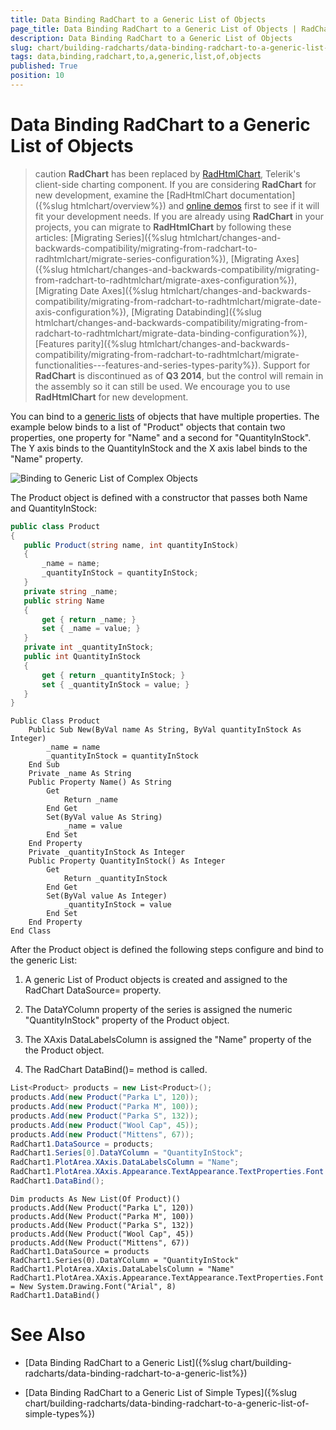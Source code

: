 ```yaml
---
title: Data Binding RadChart to a Generic List of Objects
page_title: Data Binding RadChart to a Generic List of Objects | RadChart for ASP.NET AJAX Documentation
description: Data Binding RadChart to a Generic List of Objects
slug: chart/building-radcharts/data-binding-radchart-to-a-generic-list-of-objects
tags: data,binding,radchart,to,a,generic,list,of,objects
published: True
position: 10
---
```


# Data Binding RadChart to a Generic List of Objects

>caution  **RadChart** has been replaced by [RadHtmlChart](https://www.telerik.com/products/aspnet-ajax/html-chart.aspx), Telerik's client-side charting component. If you are considering **RadChart** for new development, examine the [RadHtmlChart documentation]({%slug htmlchart/overview%}) and [online demos](https://demos.telerik.com/aspnet-ajax/htmlchart/examples/overview/defaultcs.aspx) first to see if it will fit your development needs. If you are already using **RadChart** in your projects, you can migrate to **RadHtmlChart** by following these articles: [Migrating Series]({%slug htmlchart/changes-and-backwards-compatibility/migrating-from-radchart-to-radhtmlchart/migrate-series-configuration%}), [Migrating Axes]({%slug htmlchart/changes-and-backwards-compatibility/migrating-from-radchart-to-radhtmlchart/migrate-axes-configuration%}), [Migrating Date Axes]({%slug htmlchart/changes-and-backwards-compatibility/migrating-from-radchart-to-radhtmlchart/migrate-date-axis-configuration%}), [Migrating Databinding]({%slug htmlchart/changes-and-backwards-compatibility/migrating-from-radchart-to-radhtmlchart/migrate-data-binding-configuration%}), [Features parity]({%slug htmlchart/changes-and-backwards-compatibility/migrating-from-radchart-to-radhtmlchart/migrate-functionalities---features-and-series-types-parity%}). Support for **RadChart** is discontinued as of **Q3 2014**, but the control will remain in the assembly so it can still be used. We encourage you to use **RadHtmlChart** for new development.

You can bind to a [generic lists](https://msdn2.microsoft.com/en-us/library/6sh2ey19.aspx) of objects that have multiple properties. The example below binds to a list of "Product" objects that contain two properties, one property for "Name" and a second for "QuantityInStock". The Y axis binds to the QuantityInStock and the X axis label binds to the "Name" property.

![Binding to Generic List of Complex Objects](images/radchart-building010.png)

The Product object is defined with a constructor that passes both Name and QuantityInStock:

````C#
public class Product
{
   public Product(string name, int quantityInStock)
   {
	   _name = name;
	   _quantityInStock = quantityInStock;
   }
   private string _name;
   public string Name
   {
	   get { return _name; }
	   set { _name = value; }
   }
   private int _quantityInStock;
   public int QuantityInStock
   {
	   get { return _quantityInStock; }
	   set { _quantityInStock = value; }
   }
} 				
````
````VB
Public Class Product
	Public Sub New(ByVal name As String, ByVal quantityInStock As Integer)
		_name = name
		_quantityInStock = quantityInStock
	End Sub
	Private _name As String
	Public Property Name() As String
		Get
			Return _name
		End Get
		Set(ByVal value As String)
			_name = value
		End Set
	End Property
	Private _quantityInStock As Integer
	Public Property QuantityInStock() As Integer
		Get
			Return _quantityInStock
		End Get
		Set(ByVal value As Integer)
			_quantityInStock = value
		End Set
	End Property
End Class
````

After the Product object is defined the following steps configure and bind to the generic List:

1. A generic List of Product objects is created and assigned to the RadChart DataSource= property.

1. The DataYColumn property of the series is assigned the numeric "QuantityInStock" property of the Product object.

1. The XAxis DataLabelsColumn is assigned the "Name" property of the the Product object.

1. The RadChart DataBind()= method is called.

````C#
List<Product> products = new List<Product>();
products.Add(new Product("Parka L", 120));
products.Add(new Product("Parka M", 100));
products.Add(new Product("Parka S", 132));
products.Add(new Product("Wool Cap", 45));
products.Add(new Product("Mittens", 67));
RadChart1.DataSource = products;
RadChart1.Series[0].DataYColumn = "QuantityInStock";
RadChart1.PlotArea.XAxis.DataLabelsColumn = "Name";
RadChart1.PlotArea.XAxis.Appearance.TextAppearance.TextProperties.Font = new System.Drawing.Font("Arial", 8);
RadChart1.DataBind();				
````
````VB	
Dim products As New List(Of Product)()
products.Add(New Product("Parka L", 120))
products.Add(New Product("Parka M", 100))
products.Add(New Product("Parka S", 132))
products.Add(New Product("Wool Cap", 45))
products.Add(New Product("Mittens", 67))
RadChart1.DataSource = products
RadChart1.Series(0).DataYColumn = "QuantityInStock"
RadChart1.PlotArea.XAxis.DataLabelsColumn = "Name"
RadChart1.PlotArea.XAxis.Appearance.TextAppearance.TextProperties.Font = New System.Drawing.Font("Arial", 8)
RadChart1.DataBind()	
````

# See Also

 * [Data Binding RadChart to a Generic List]({%slug chart/building-radcharts/data-binding-radchart-to-a-generic-list%})

 * [Data Binding RadChart to a Generic List of Simple Types]({%slug chart/building-radcharts/data-binding-radchart-to-a-generic-list-of-simple-types%})
